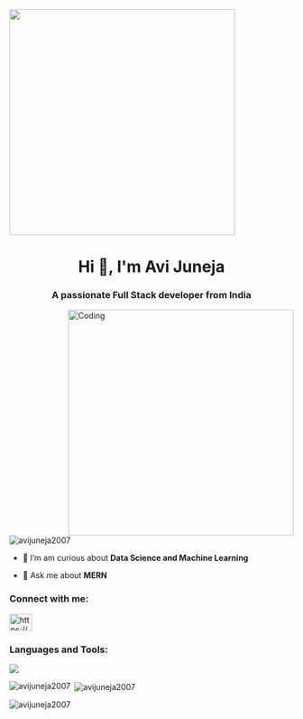 <img height="400" width="400" src="https://youwebsolutionz.files.wordpress.com/2021/12/learn-web-designing.gif">
<h1 align="center">Hi 👋, I'm Avi Juneja</h1>
<h3 align="center">A passionate Full Stack developer from India</h3>
<img align="right" alt="Coding" width="400" src="https://cdn.dribbble.com/users/1162077/screenshots/3848914/programmer.gif">
<p align="left"> <img src="https://komarev.com/ghpvc/?username=avijuneja2007&label=Profile%20views&color=0e75b6&style=flat" alt="avijuneja2007" /> </p>

- 🔭 I’m am curious about **Data Science and Machine Learning**

- 💬 Ask me about **MERN**

<h3 align="left">Connect with me:</h3>
<p align="left">
<a href="https://www.linkedin.com/in/avi-juneja-a6451a193/" target="blank"><img align="center" src="https://skillicons.dev/icons?i=linkedin" alt="https://www.linkedin.com/in/avi-juneja-a6451a193/" height="30" width="40" /></a>
</p>

<h3 align="left">Languages and Tools:</h3>
<p>
  <a href="https://skillicons.dev">
    <img src="https://skillicons.dev/icons?i=c,cpp,html,css,javascript,nodejs,express,react,git,github,bootstrap,figma,mongodb,vscode&perline=4" />
  </a>
</p>

<p><img align="left" src="https://github-readme-stats.vercel.app/api/top-langs?username=avijuneja2007&show_icons=true&locale=en&layout=compact" alt="avijuneja2007" /></p>

<p>&nbsp;<img align="center" src="https://github-readme-stats.vercel.app/api?username=avijuneja2007&show_icons=true&locale=en" alt="avijuneja2007" /></p>

<p><img align="center" src="https://github-readme-streak-stats.herokuapp.com/?user=avijuneja2007&" alt="avijuneja2007" /></p>

